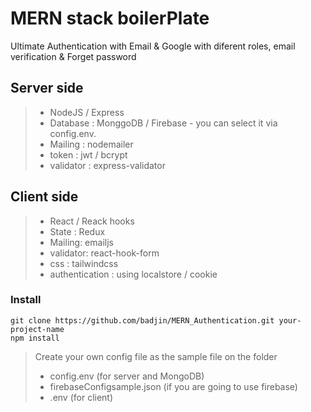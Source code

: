 
# MERN stack boilerPlate

Ultimate Authentication with Email & Google with diferent roles, email verification & Forget password

## Server side
> - NodeJS / Express 
> - Database : MonggoDB / Firebase - you can select it via config.env.
> - Mailing : nodemailer
> - token : jwt / bcrypt
> - validator : express-validator

## Client side
> - React / Reack hooks
> - State : Redux
> - Mailing: emailjs
> - validator: react-hook-form
> - css : tailwindcss
> - authentication : using localstore / cookie

### Install
```
git clone https://github.com/badjin/MERN_Authentication.git your-project-name
npm install
```
> Create your own config file as the sample file on the folder
> - config.env (for server and MongoDB)
> - firebaseConfigsample.json (if you are going to use firebase)
> - .env (for client)

